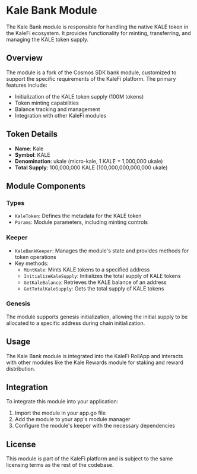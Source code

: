 # Kale Bank Module

The Kale Bank module is responsible for handling the native KALE token in the KaleFi ecosystem. It provides functionality for minting, transferring, and managing the KALE token supply.

## Overview

The module is a fork of the Cosmos SDK bank module, customized to support the specific requirements of the KaleFi platform. The primary features include:

- Initialization of the KALE token supply (100M tokens)
- Token minting capabilities
- Balance tracking and management
- Integration with other KaleFi modules

## Token Details

- **Name**: Kale
- **Symbol**: KALE
- **Denomination**: ukale (micro-kale, 1 KALE = 1,000,000 ukale)
- **Total Supply**: 100,000,000 KALE (100,000,000,000,000 ukale)

## Module Components

### Types

- `KaleToken`: Defines the metadata for the KALE token
- `Params`: Module parameters, including minting controls

### Keeper

- `KaleBankKeeper`: Manages the module's state and provides methods for token operations
- Key methods:
  - `MintKale`: Mints KALE tokens to a specified address
  - `InitializeKaleSupply`: Initializes the total supply of KALE tokens
  - `GetKaleBalance`: Retrieves the KALE balance of an address
  - `GetTotalKaleSupply`: Gets the total supply of KALE tokens

### Genesis

The module supports genesis initialization, allowing the initial supply to be allocated to a specific address during chain initialization.

## Usage

The Kale Bank module is integrated into the KaleFi RollApp and interacts with other modules like the Kale Rewards module for staking and reward distribution.

## Integration

To integrate this module into your application:

1. Import the module in your app.go file
2. Add the module to your app's module manager
3. Configure the module's keeper with the necessary dependencies

## License

This module is part of the KaleFi platform and is subject to the same licensing terms as the rest of the codebase.
